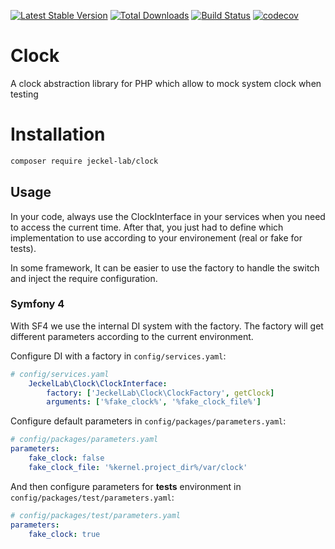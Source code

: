[![Latest Stable Version](https://poser.pugx.org/jeckel-lab/clock/v/stable)](https://packagist.org/packages/jeckel-lab/clock)
[![Total Downloads](https://poser.pugx.org/jeckel-lab/clock/downloads)](https://packagist.org/packages/jeckel-lab/clock)
[![Build Status](https://travis-ci.org/jeckel-lab/clock.svg?branch=master)](https://travis-ci.org/jeckel-lab/clock)
[![codecov](https://codecov.io/gh/jeckel-lab/clock/branch/master/graph/badge.svg)](https://codecov.io/gh/jeckel-lab/clock)

# Clock

A clock abstraction library for PHP which allow to mock system clock when testing

# Installation

```bash
composer require jeckel-lab/clock
```

## Usage

In your code, always use the ClockInterface in your services when you need to access the current time. After that, you just had to define which implementation to use according to your environement (real or fake for tests).

In some framework, It can be easier to use the factory to handle the switch and inject the require configuration.

### Symfony 4

With SF4 we use the internal DI system with the factory. The factory will get different parameters according to the current environment.

Configure DI with a factory in `config/services.yaml`:
```yaml
# config/services.yaml
    JeckelLab\Clock\ClockInterface:
        factory: ['JeckelLab\Clock\ClockFactory', getClock]
        arguments: ['%fake_clock%', '%fake_clock_file%']
```
Configure default parameters in `config/packages/parameters.yaml`:
```yaml
# config/packages/parameters.yaml
parameters:
    fake_clock: false
    fake_clock_file: '%kernel.project_dir%/var/clock'
```

And then configure parameters for **tests** environment in `config/packages/test/parameters.yaml`:
```yaml
# config/packages/test/parameters.yaml
parameters:
    fake_clock: true
```
